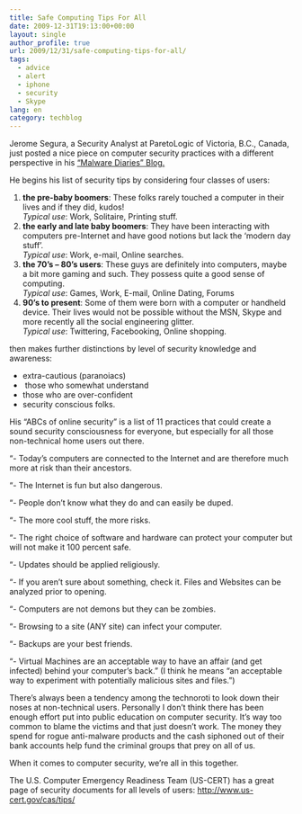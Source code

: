 ```yaml
---
title: Safe Computing Tips For All
date: 2009-12-31T19:13:00+00:00
layout: single
author_profile: true
url: 2009/12/31/safe-computing-tips-for-all/
tags:
  - advice
  - alert
  - iphone
  - security
  - Skype
lang: en
category: techblog
---
```

Jerome Segura, a Security Analyst at ParetoLogic of Victoria, B.C., Canada, just posted a nice piece on computer security practices with a different perspective in his <a href="http://blogs.paretologic.com/malwarediaries/index.php" target="_blank">“Malware Diaries” Blog.</a>

He begins his list of security tips by considering four classes of users:

  1. **the pre-baby boomers**: These folks rarely touched a computer in their lives and if they did, kudos!  
    _Typical use_: Work, Solitaire, Printing stuff.
  2. **the early and late baby boomers**: They have been interacting with computers pre-Internet and have good notions but lack the ‘modern day stuff’.  
    _Typical use_: Work, e-mail, Online searches.
  3. **the 70’s – 80’s users**: These guys are definitely into computers, maybe a bit more gaming and such. They possess quite a good sense of computing.  
    _Typical use_: Games, Work, E-mail, Online Dating, Forums
  4. **90’s to present**: Some of them were born with a computer or handheld device. Their lives would not be possible without the MSN, Skype and more recently all the social engineering glitter.  
    _Typical use_: Twittering, Facebooking, Online shopping.

then makes further distinctions by level of security knowledge and awareness:

  * extra-cautious (paranoiacs)
  *  those who somewhat understand
  * those who are over-confident
  * security conscious folks.

His “ABCs of online security” is a list of 11 practices that could create a sound security consciousness for everyone, but especially for all those non-technical home users out there.

“- Today’s computers are connected to the Internet and are therefore much more at risk than their ancestors.

“- The Internet is fun but also dangerous.

“- People don’t know what they do and can easily be duped.

“- The more cool stuff, the more risks.

“- The right choice of software and hardware can protect your computer but will not make it 100 percent safe.

“- Updates should be applied religiously.

“- If you aren’t sure about something, check it. Files and Websites can be analyzed prior to opening.

“- Computers are not demons but they can be zombies.

“- Browsing to a site (ANY site) can infect your computer.

“- Backups are your best friends.

“- Virtual Machines are an acceptable way to have an affair (and get infected) behind your computer’s back.” (I think he means “an acceptable way to experiment with potentially malicious sites and files.”)

There’s always been a tendency among the technoroti to look down their noses at non-technical users. Personally I don’t think there has been enough effort put into public education on computer security. It’s way too common to blame the victims and that just doesn’t work. The money they spend for rogue anti-malware products and the cash siphoned out of their bank accounts help fund the criminal groups that prey on all of us.

When it comes to computer security, we’re all in this together.

The U.S. Computer Emergency Readiness Team (US-CERT) has a great page of security documents for all levels of users: <a href="http://www.us-cert.gov/cas/tips/" target="_blank">http://www.us-cert.gov/cas/tips/</a>
